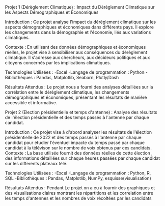 Projet 1 (Dérèglement Climatique) : Impact du Dérèglement Climatique sur les Aspects Démographiques et Économiques

Introduction : Ce projet analyse l'impact du dérèglement climatique sur les aspects démographiques et économiques dans différents pays. Il explore les changements dans la démographie et l'économie, liés aux variations climatiques.

Contexte : En utilisant des données démographiques et économiques réelles, le projet vise à sensibiliser aux conséquences du dérèglement climatique. Il s'adresse aux chercheurs, aux décideurs politiques et aux citoyens concernés par les implications climatiques.

Technologies Utilisées : -Excel -Langage de programmation : Python -Bibliothèques : Pandas, Matplotlib, Seaborn, Plotly/Dash

Résultats Attendus : Le projet nous a fourni des analyses détaillées sur la corrélation entre le dérèglement climatique, les changements démographiques et économiques, présentant les résultats de manière accessible et informative.


Projet 2 (Election présidentielle et temps d'antenne) : Analyse des résultats de l'élection présidentielle et des temps passés à l'antenne par chaque candidat.

Introduction : Ce projet vise à d'abord analyser les résultats de l'élection présidentielle de 2022 et des temps passés à l'antenne par chaque candidat pour étudier l'éventuel impacte du temps passé par chaque candidat à la télévison sur le nombre de voix obtenus par ces candidats.
Contexte : La base utilisée fournit des données réelles de cette élection , des informations détaillées sur chaque heures passées par chaque candidat sur les differents plateaux télé.

Technologies Utilisées : -Excel -Langage de programmation : Python, R, SQL -Bibliothèques : Pandas, Matplotlib, NumPy, esquisse(visualisation)

Résultats Attendus : Pendant Le projet on a eu à fournir des graphiques et des visualisations claires montrant les répartitions et les correlation entre les temps d'antennes et les nombres de voix récoltées par les candidats 
	
